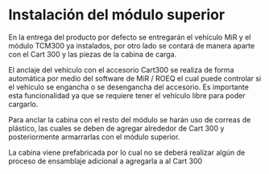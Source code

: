 # Instalación del módulo superior

En la entrega del producto por defecto se entregarán el vehículo MiR y el módulo TCM300 ya instalados, por otro lado se contará de manera aparte con el Cart 300 y las piezas de la cabina de carga.

El anclaje del vehículo con el accesorio Cart300 se realiza de forma automática por medio del software de MiR / ROEQ el cual puede controlar si el vehículo se engancha o se desengancha del accesorio. Es importante esta funcionalidad ya que se requiere tener el vehículo libre para poder cargarlo.

Para anclar la cabina con el resto del módulo se harán uso de correas de plástico, las cuales se deben de agregar alrededor de Cart 300 y posteriormente armarrarlas con el módulo superior.

La cabina viene prefabricada por lo cual no se deberá realizar algún de proceso de ensamblaje adicional a agregarla a al Cart 300

